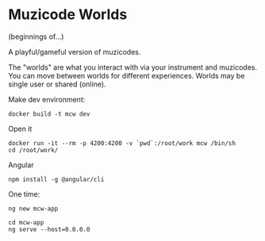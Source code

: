 # Muzicode Worlds

(beginnings of...)

A playful/gameful version of muzicodes.

The "worlds" are what you interact with via your instrument and
muzicodes. You can move between worlds for different experiences.
Worlds may be single user or shared (online).

Make dev environment:
```
docker build -t mcw dev
```

Open it
```
docker run -it --rm -p 4200:4200 -v `pwd`:/root/work mcw /bin/sh
cd /root/work/
```

Angular
```
npm install -g @angular/cli
```
One time:
```
ng new mcw-app
```
```
cd mcw-app
ng serve --host=0.0.0.0
```

